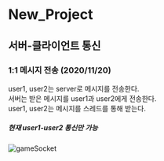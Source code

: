 # New_Project

## 서버-클라이언트 통신

### 1:1 메시지 전송 (2020/11/20)
user1, user2는 server로 메시지를 전송한다.<br>
서버는 받은 메시지를 user1과 user2에게 전송한다.<br>
user1, user2는 메시지를 스레드를 통해 받는다.<br>
##### 현재 user1-user2 통신만 가능
![gameSocket](https://user-images.githubusercontent.com/53012696/99871069-06843980-2c1b-11eb-85ae-e165a8d1b189.gif)
